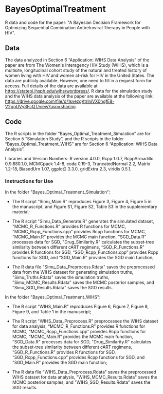 # BayesOptimalTreatment
R data and code for the paper:
"A Bayesian Decision Framework for Optimizing Sequential Combination Antiretroviral Therapy in People with HIV".

## Data

The data analyzed in Section 6 “Application: WIHS Data Analysis” of the paper are from The Women's Interagency HIV Study (WIHS), which is a multisite, longitudinal cohort study of the natural and treated history of women living with HIV and women at-risk for HIV in the United States.
The data are publicly available. However, one need to fill in a request form for access. Full details of the data are available at https://statepi.jhsph.edu/wihs/wordpress/. R data for the simulation study and the WIHS data analysis of the paper are available at the following link: https://drive.google.com/file/d/1svezgKtrlniVX0hgfE8-V2gpUVy3FcQT/view?usp=sharing.

## Code 

The R scripts in the folder “Bayes_Optimal_Treatment_Simulation” are for Section 5 “Simulation Study”, and the R scripts in the folder “Bayes_Optimal_Treatment_WIHS” are for Section 6 “Application: WIHS Data Analysis”.

Libraries and Version Numbers: R version 4.0.0, Rcpp 1.0.7, RcppArmadillo 0.9.880.1.0, MCMCpack 1.4-8, coda 0.19-3, TruncatedNormal 2.2, Matrix 1.2-18, BiasedUrn 1.07, ggplot2 3.3.0, gridExtra 2.3, viridis 0.5.1.

### Instructions for Use

In the folder "Bayes_Optimal_Treatment_Simulation":

* The R script “Simu_Main.R” reproduces Figure 3, Figure 4, Figure 5 in the manuscript, and Figure S1, Figure S2, Table S3 in the supplementary material;

* The R script "Simu_Data_Generate.R" generates the simulated dataset, “MCMC_R_Functions.R” provides R functions for MCMC, “MCMC_Rcpp_Functions.cpp” provides Rcpp functions for MCMC, “MCMC_Main.R” provides the MCMC main function, "SGD_Data.R" processes data for SGD, "Drug_Similarity.R" calculates the subset-tree similarity between different cART regimens, “SGD_R_Functions.R” provides R functions for SGD, “SGD_Rcpp_Functions.cpp” provides Rcpp functions for SGD, and “SGD_Main.R” provides the SGD main function;

* The R data file "Simu_Data_Preprocess.Rdata" saves the preprocessed data from the WIHS dataset for generating simulation truths, "Simu_Truths.Rdata" saves the simulation truths, "Simu_MCMC_Results.Rdata" saves the MCMC posterior samples, and "Simu_SGD_Results.Rdata" saves the SGD results.

In the folder "Bayes_Optimal_Treatment_WIHS":

* The R script “WIHS_Main.R” reproduces Figure 6, Figure 7, Figure 8, Figure 9, and Table 1 in the manuscript;

* The R script "WIHS_Data_Preprocess.R" preprocesses the WIHS dataset for data analysis, “MCMC_R_Functions.R” provides R functions for MCMC, “MCMC_Rcpp_Functions.cpp” provides Rcpp functions for MCMC, “MCMC_Main.R” provides the MCMC main function, "SGD_Data.R" processes data for SGD, "Drug_Similarity.R" calculates the subset-tree similarity between different cART regimens, “SGD_R_Functions.R” provides R functions for SGD, “SGD_Rcpp_Functions.cpp” provides Rcpp functions for SGD, and “SGD_Main.R” provides the SGD main function;

* The R data file "WIHS_Data_Preprocess.Rdata" saves the preprocessed WIHS dataset for data analysis, "WIHS_MCMC_Results.Rdata" saves the MCMC posterior samples, and "WIHS_SGD_Results.Rdata" saves the SGD results.
